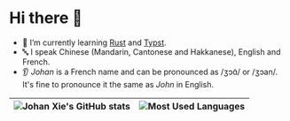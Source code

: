 # Hi there 👋

- 🌱 I’m currently learning [Rust] and [Typst].
- 🔤 I speak Chinese (Mandarin, Cantonese and Hakkanese), English and French.
- 👂 _Johan_ is a French name and can be pronounced as /ʒɔɑ̃/ or /ʒɔan/. It's fine to pronounce it the same as _John_ in English.

| ![Johan Xie's GitHub stats](https://github-readme-stats.vercel.app/api?username=johanvx&show_icons=true&count_private=true&bg_color=00000000&hide_border=true) | ![Most Used Languages](https://github-readme-stats.vercel.app/api/top-langs/?username=johanvx&layout=compact&bg_color=00000000&hide_border=true) |
| --- | --- |

[Rust]: https://github.com/rust-lang/rust
[Typst]: https://github.com/typst/typst

<!--
**johanvx/johanvx** is a ✨ _special_ ✨ repository because its `README.md` (this file) appears on your GitHub profile.

Here are some ideas to get you started:

- 🔭 I’m currently working on ...
- 👯 I’m looking to collaborate on ...
- 🤔 I’m looking for help with ...
- 💬 Ask me about ...
- 📫 How to reach me: ...
- 😄 Pronouns: ...
- ⚡ Fun fact: ...
-->
